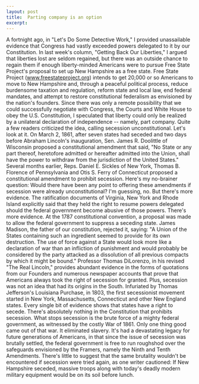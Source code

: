 ```yaml
---
layout: post
title:  Parting company is an option
excerpt:
---
```




            

    

            

A fortnight ago, in "Let's Do Some Detective Work," I provided unassailable evidence that Congress had vastly exceeded powers delegated to it by our Constitution. In last week's column, "Getting Back Our Liberties," I argued that liberties lost are seldom regained, but there was an outside chance to regain them if enough liberty-minded Americans were to pursue Free State Project's proposal to set up New Hampshire as a free state. 
Free State Project (www.freestateproject.org) intends to get 20,000 or so Americans to move to New Hampshire and, through a peaceful political process, reduce burdensome taxation and regulation, reform state and local law, end federal mandates, and attempt to restore constitutional federalism as envisioned by the nation's founders. 
Since there was only a remote possibility that we could successfully negotiate with Congress, the Courts and White House to obey the U.S. Constitution, I speculated that liberty could only be realized by a unilateral declaration of independence -- namely, part company. Quite a few readers criticized the idea, calling secession unconstitutional. Let's look at it. 
On March 2, 1861, after seven states had seceded and two days before Abraham Lincoln's inauguration, Sen. James R. Doolittle of Wisconsin proposed a constitutional amendment that said, "No State or any part thereof, heretofore admitted or hereafter admitted into the Union, shall have the power to withdraw from the jurisdiction of the United States." 
Several months earlier, Reps. Daniel E. Sickles of New York, Thomas B. Florence of Pennsylvania and Otis S. Ferry of Connecticut proposed a constitutional amendment to prohibit secession. Here's my no-brainer question: Would there have been any point to offering these amendments if secession were already unconstitutional? I'm guessing, no. 
But there's more evidence. The ratification documents of Virginia, New York and Rhode Island explicitly said that they held the right to resume powers delegated should the federal government become abusive of those powers. 
There's more evidence. At the 1787 constitutional convention, a proposal was made to allow the federal government to suppress a seceding state. James Madison, the father of our constitution, rejected it, saying: "A Union of the States containing such an ingredient seemed to provide for its own destruction. The use of force against a State would look more like a declaration of war than an infliction of punishment and would probably be considered by the party attacked as a dissolution of all previous compacts by which it might be bound." 
Professor Thomas DiLorenzo, in his revised "The Real Lincoln," provides abundant evidence in the forms of quotations from our Founders and numerous newspaper accounts that prove that Americans always took the right of secession for granted. Plus, secession was not an idea that had its origins in the South. Infuriated by Thomas Jefferson's Louisiana Purchase, in 1803, the first secessionist movement started in New York, Massachusetts, Connecticut and other New England states. 
Every single bit of evidence shows that states have a right to secede. There's absolutely nothing in the Constitution that prohibits secession. What stops secession is the brute force of a mighty federal government, as witnessed by the costly War of 1861. Only one thing good came out of that war. It eliminated slavery. It's had a devastating legacy for future generations of Americans, in that since the issue of secession was brutally settled, the federal government is free to run roughshod over the safeguards envisioned by the Framers, namely the Ninth and Tenth Amendments. 
There's little to suggest that the same brutality wouldn't be encountered if secession were tried again, as one writer cautioned: If New Hampshire seceded, massive troops along with today's deadly modern military equipment would be on its soil before lunch. 

        
